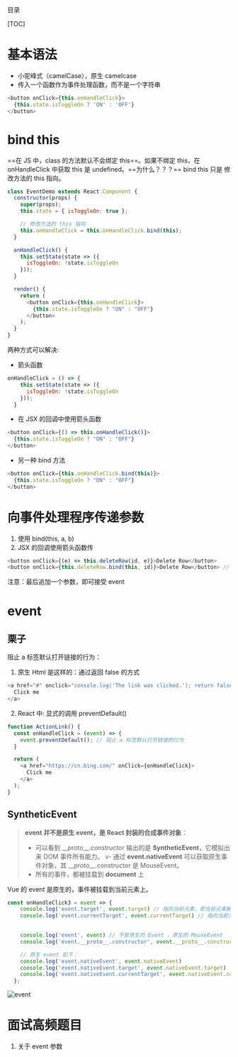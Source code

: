 目录

[TOC]
# 基本语法
- 小驼峰式（camelCase），原生 camelcase
- 传入一个函数作为事件处理函数，而不是一个字符串
```js
<button onClick={this.onHandleClick}>
  {this.state.isToggleOn ? 'ON' : 'OFF'}
</button>
```


# bind this
==在 JS 中，class 的方法默认不会绑定 this==。如果不绑定 this，在 onHandleClick 中获取 this 是 undefined。==为什么？？？==
bind this 只是 修改方法的 this 指向。
```js
class EventDemo extends React.Component {
  constructor(props) {
    super(props);
    this.state = { isToggleOn: true };

    // 修改方法的 this 指向
    this.onHandleClick = this.onHandleClick.bind(this);
  }

  onHandleClick() {
    this.setState(state => ({
      isToggleOn: !state.isToggleOn
    }));
  }

  render() {
    return (
      <button onClick={this.onHandleClick}>
        {this.state.isToggleOn ? "ON" : "OFF"}
      </button>
    );
  }
}
```
两种方式可以解决:
- 箭头函数
```js
onHandleClick = () => {
    this.setState(state => ({
      isToggleOn: !state.isToggleOn
    }));
  }
```
- 在 JSX 的回调中使用箭头函数
```js
<button onClick={() => this.onHandleClick()}>
  {this.state.isToggleOn ? "ON" : "OFF"}
</button>
```
- 另一种 bind 方法
```js
<button onClick={this.onHandleClick.bind(this)}>
  {this.state.isToggleOn ? "ON" : "OFF"}
</button>
```

# 向事件处理程序传递参数
1. 使用 bind(this, a, b)
2. JSX 的回调使用箭头函数传
```js
<button onClick={(e) => this.deleteRow(id, e)}>Delete Row</button>
<button onClick={this.deleteRow.bind(this, id)}>Delete Row</button> // 不推荐
```
注意：最后追加一个参数，即可接受 event

# event
## 栗子
阻止 a 标签默认打开链接的行为：

1. 原生 Html 是这样的：通过返回 false 的方式
```js
<a href="#" onclick="console.log('The link was clicked.'); return false">
  Click me
</a>
```

2. React 中: 显式的调用 preventDefault()
```js
function ActionLink() {
  const onHandleClick = (event) => {
    event.preventDefault(); // 阻止 a 标签默认打开链接的行为
  }

  return (
    <a href="https://cn.bing.com/" onClick={onHandleClick}>
      Click me
    </a>
  );
}
```

## SyntheticEvent
>**event 并不是原生 event，是 React 封装的合成事件对象**：
>- 可以看到 \_\_proto__.constructor 输出的是 **SyntheticEvent**，它模拟出来 DOM 事件所有能力。
v- 通过 **event.nativeEvent** 可以获取原生事件对象，其  \_\_proto__.constructor 是 MouseEvent。
>- 所有的事件，都被挂载到 **document** 上

Vue 的 event 是原生的，事件被挂载到当前元素上。
```js
const onHandleClick3 = event => {
    console.log('event.target', event.target) // 指向当前元素，即当前元素触发
    console.log('event.currentTarget', event.currentTarget) // 指向当前元素，假象！！！

    
    console.log('event', event) // 不是原生的 Event ，原生的 MouseEvent
    console.log('event.__proto__.constructor', event.__proto__.constructor)

    // 原生 event 如下：
    console.log('event.nativeEvent', event.nativeEvent)
    console.log('event.nativeEvent.target', event.nativeEvent.target)  // 指向当前元素，即当前元素触发
    console.log('event.nativeEvent.currentTarget', event.nativeEvent.currentTarget) // 指向 document ！！！
  };
```

![event](https://user-images.githubusercontent.com/22387652/84558546-3541de00-ad66-11ea-8d1f-40545f1cbde0.png)


# 面试高频题目
1. 关于 event 参数